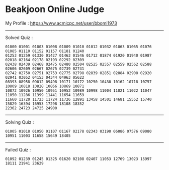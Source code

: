 # Beakjoon Online Judge

My Profile : https://www.acmicpc.net/user/bbomi1973

---

Solved Quiz : 
```
01000 01001 01003 01008 01009 01010 01012 01032 01063 01065 01076 01085 01110 01152 01157 01181 01240
01253 01259 01330 01427 01463 01546 01712 01874 01920 01940 01987 02018 02164 02178 02193 02292 02309
02438 02439 02468 02475 02480 02504 02525 02557 02559 02562 02588 02606 02609 02667 02675 02739 02741
02742 02750 02751 02753 02775 02798 02839 02851 02884 02908 02920 02941 03052 04153 04344 04963 05622
08393 08958 09012 09498 10171 10172 10250 10430 10162 10718 10757 10809 10818 10828 10866 10869 10871
10872 10926 10950 10951 10952 10989 10998 11004 11021 11022 11047 11050 11286 11399 11441 11654 11659
11660 11720 11723 11724 11726 12891 13458 14501 14681 15552 15740 15829 16394 16953 17298 18108 18352
22362 24723 24725 24900
```

---

Solving Quiz :
```
01005 01018 01050 01107 01167 02178 02343 03190 06086 07576 09080 10951 11003 11658 15649 18405
```

---

Failed Quiz :
```
01092 01239 01245 01325 01620 02108 02407 11053 12769 13023 15997 18111 21941 23629
```